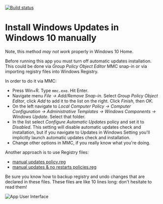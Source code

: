 [![Build status](https://ci.appveyor.com/api/projects/status/c86j63q3hm64fb46?svg=true)](https://ci.appveyor.com/project/slavanap/windows10manualupdate)

# Install Windows Updates in Windows 10 manually

Note, this method *may not work* properly in Windows 10 Home.

Before running this app you must turn off automatic updates installation. This could be done via *Group Policy Object Editor* MMC snap-in or via importing registry files into Windows Registry.

In order to do it via MMC:

* Press Win+R. Type `mmc.exe`. Hit Enter.
* Navigate menu *File -> Add/Remove Snap-in*. Select *Group Policy Object Editor*, click *Add* to add it to the list on the right. Click *Finish*, then *OK*.
* On the left navigate to *Local Computer Policy -> Computer Configuration -> Administrative Templates -> Windows Components -> Windows Update*. Select that folder.
* In the list select *Configure Automatic Updates* policy and set it to *Disabled*. This setting will disable automatic updates check and installation, but if you navigate to Updates in Windows Setting you'll implicitly launch automatic updates check and installation.
* Change other options in MMC, if you really know what you're doing.

Another approach is to use Registry files:

* [manual updates policy.reg](../master/manual%20updates%20policy.reg)
* [manual updates & no restarts policies.reg](../master/manual%20updates%20&amp;%20no%20restarts%20policies.reg)

Be sure you know how to backup registry and undo changes that are declared in these files. These files are like 10 lines long: don't hesitate to read them!

![App User Interface](https://github.com/slavanap/Windows10ManualUpdate/blob/master/app_ui.gif?raw=true)
